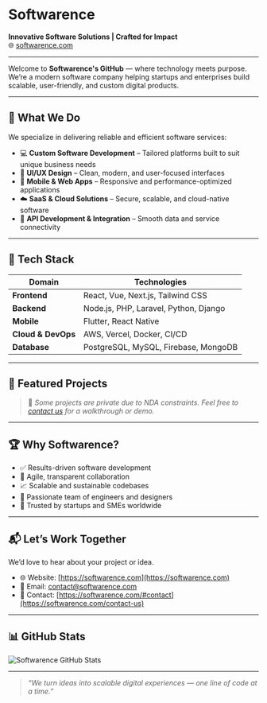 # Softwarence

**Innovative Software Solutions | Crafted for Impact**  
🌐 [softwarence.com](https://softwarence.com)

---

Welcome to **Softwarence's GitHub** — where technology meets purpose.  
We’re a modern software company helping startups and enterprises build scalable, user-friendly, and custom digital products.

---

## 🧩 What We Do

We specialize in delivering reliable and efficient software services:

- 💻 **Custom Software Development** – Tailored platforms built to suit unique business needs  
- 🎨 **UI/UX Design** – Clean, modern, and user-focused interfaces  
- 📱 **Mobile & Web Apps** – Responsive and performance-optimized applications  
- ☁️ **SaaS & Cloud Solutions** – Secure, scalable, and cloud-native software  
- 🔗 **API Development & Integration** – Smooth data and service connectivity  

---

## 🧰 Tech Stack

| Domain | Technologies |
|--------|--------------|
| **Frontend** | React, Vue, Next.js, Tailwind CSS |
| **Backend** | Node.js, PHP, Laravel, Python, Django |
| **Mobile** | Flutter, React Native |
| **Cloud & DevOps** | AWS, Vercel, Docker, CI/CD |
| **Database** | PostgreSQL, MySQL, Firebase, MongoDB |

---

## 📂 Featured Projects
> 🧪 *Some projects are private due to NDA constraints. Feel free to [contact us](https://softwarence.com/contact-us) for a walkthrough or demo.*

---

## 🏆 Why Softwarence?

- ✅ Results-driven software development
- 🔁 Agile, transparent collaboration
- 📈 Scalable and sustainable codebases
- 🧠 Passionate team of engineers and designers
- 🤝 Trusted by startups and SMEs worldwide

---

## 📬 Let’s Work Together

We’d love to hear about your project or idea.

- 🌐 Website: [https://softwarence.com](https://softwarence.com)
- 📧 Email: [contact@softwarence.com](mailto:contact@softwarence.com)
- 💬 Contact: [https://softwarence.com/#contact](https://softwarence.com/contact-us)

---

## 📊 GitHub Stats

![Softwarence GitHub Stats](https://github-readme-stats.vercel.app/api?username=softwarence&show_icons=true&theme=default&count_private=true)

---

> _“We turn ideas into scalable digital experiences — one line of code at a time.”_

